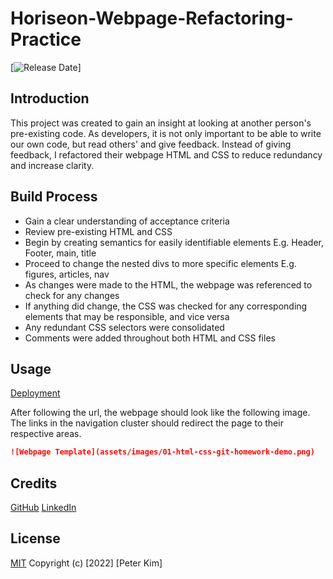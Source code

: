# Horiseon-Webpage-Refactoring-Practice
[![Release Date](https://img.shields.io/github/release-date/PeterKim89/Horiseon-Webpage-Refactoring-Practice)]

## Introduction
This project was created to gain an insight at looking at another person's pre-existing code.
As developers, it is not only important to be able to write our own code, but read others' and give feedback. 
Instead of giving feedback, I refactored their webpage HTML and CSS to reduce redundancy and increase clarity.

## Build Process
- Gain a clear understanding of acceptance criteria
- Review pre-existing HTML and CSS
- Begin by creating semantics for easily identifiable elements E.g. Header, Footer, main, title
- Proceed to change the nested divs to more specific elements E.g. figures, articles, nav
- As changes were made to the HTML, the webpage was referenced to check for any changes
- If anything did change, the CSS was checked for any corresponding elements that may be responsible, and vice versa
- Any redundant CSS selectors were consolidated
- Comments were added throughout both HTML and CSS files

## Usage
[Deployment](https://peterkim89.github.io/Horiseon-Webpage-Refactoring-Practice/)

After following the url, the webpage should look like the following image.
The links in the navigation cluster should redirect the page to their respective areas.

```md
![Webpage Template](assets/images/01-html-css-git-homework-demo.png)
```

## Credits
[GitHub](https://github.com/PeterKim89)
[LinkedIn](www.linkedin.com/in/peter-kim89)

## License
[MIT](https://choosealicense.com/licenses/mit/)
Copyright (c) [2022] [Peter Kim]

